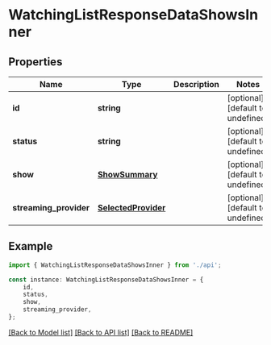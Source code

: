 # WatchingListResponseDataShowsInner


## Properties

Name | Type | Description | Notes
------------ | ------------- | ------------- | -------------
**id** | **string** |  | [optional] [default to undefined]
**status** | **string** |  | [optional] [default to undefined]
**show** | [**ShowSummary**](ShowSummary.md) |  | [optional] [default to undefined]
**streaming_provider** | [**SelectedProvider**](SelectedProvider.md) |  | [optional] [default to undefined]

## Example

```typescript
import { WatchingListResponseDataShowsInner } from './api';

const instance: WatchingListResponseDataShowsInner = {
    id,
    status,
    show,
    streaming_provider,
};
```

[[Back to Model list]](../README.md#documentation-for-models) [[Back to API list]](../README.md#documentation-for-api-endpoints) [[Back to README]](../README.md)
